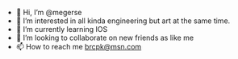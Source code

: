 - 👋 Hi, I’m @megerse
- 👀 I’m interested in all kinda engineering but art at the same time.
- 🌱 I’m currently learning IOS
- 💞️ I’m looking to collaborate on new friends as like me
- 📫 How to reach me brcpk@msn.com

<!---
megerse/megerse is a ✨ special ✨ repository because its `README.md` (this file) appears on your GitHub profile.
You can click the Preview link to take a look at your changes.
--->
